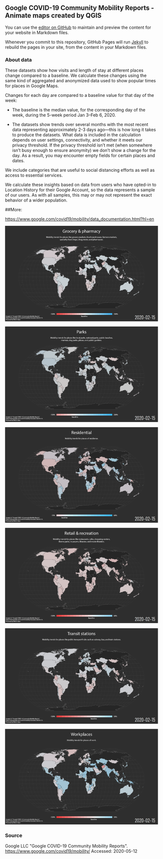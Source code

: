 ## Google COVID-19 Community Mobility Reports - Animate maps created by QGIS

You can use the [editor on GitHub](https://github.com/marcin-zajac/covid-report/edit/master/README.md) to maintain and preview the content for your website in Markdown files.

Whenever you commit to this repository, GitHub Pages will run [Jekyll](https://jekyllrb.com/) to rebuild the pages in your site, from the content in your Markdown files.

### About data

These datasets show how visits and length of stay at different places change compared to a baseline. We calculate these changes using the same kind of aggregated and anonymized data used to show popular times for places in Google Maps.

Changes for each day are compared to a baseline value for that day of the week:

- The baseline is the median value, for the corresponding day of the week, during the 5-week period Jan 3–Feb 6, 2020.

- The datasets show trends over several months with the most recent data representing approximately 2-3 days ago—this is how long it takes to produce the datasets.
What data is included in the calculation depends on user settings, connectivity, and whether it meets our privacy threshold. If the privacy threshold isn’t met (when somewhere isn’t busy enough to ensure anonymity) we don’t show a change for the day. As a result, you may encounter empty fields for certain places and dates.

We include categories that are useful to social distancing efforts as well as access to essential services.

We calculate these insights based on data from users who have opted-in to Location History for their Google Account, so the data represents a sample of our users. As with all samples, this may or may not represent the exact behavior of a wider population.

##More:

https://www.google.com/covid19/mobility/data_documentation.html?hl=en

![grocery.gif](animations/grocery.gif)

![grocery.gif](animations/parks_perc.gif)

![grocery.gif](animations/residentia.gif)

![grocery.gif](animations/retail_and.gif)

![grocery.gif](animations/transit_st.gif)

![grocery.gif](animations/workplaces.gif)



### Source

Google LLC "Google COVID-19 Community Mobility Reports".
https://www.google.com/covid19/mobility/ Accessed: 2020-05-12
